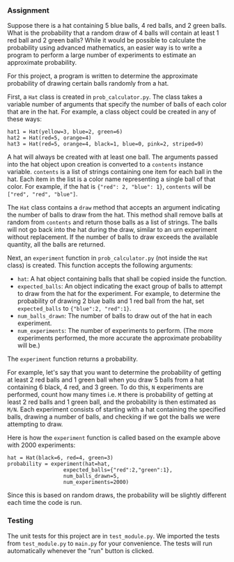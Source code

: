 ### Assignment

Suppose there is a hat containing 5 blue balls, 4 red balls, and 2 green balls. What is the probability that a random draw of 4 balls will contain at least 1 red ball and 2 green balls? While it would be possible to calculate the probability using advanced mathematics, an easier way is to write a program to perform a large number of experiments to estimate an approximate probability.

For this project, a program is written to determine the approximate probability of drawing certain balls randomly from a hat. 

First, a `Hat` class is created in `prob_calculator.py`. The class takes a variable number of arguments that specify the number of balls of each color that are in the hat. For example, a class object could be created in any of these ways:
```
hat1 = Hat(yellow=3, blue=2, green=6)
hat2 = Hat(red=5, orange=4)
hat3 = Hat(red=5, orange=4, black=1, blue=0, pink=2, striped=9)
```

A hat will always be created with at least one ball. The arguments passed into the hat object upon creation is converted to a `contents` instance variable. `contents` is a list of strings containing one item for each ball in the hat. Each item in the list is a color name representing a single ball of that color. For example, if the hat is `{"red": 2, "blue": 1}`, `contents` will be `["red", "red", "blue"]`.

The `Hat` class contains a `draw` method that accepts an argument indicating the number of balls to draw from the hat. This method shall remove balls at random from `contents` and return those balls as a list of strings. The balls will not go back into the hat during the draw, similar to an urn experiment without replacement. If the number of balls to draw exceeds the available quantity, all the balls are returned.

Next, an `experiment` function in `prob_calculator.py` (not inside the `Hat` class) is created. This function accepts the following arguments:
* `hat`: A hat object containing balls that shall be copied inside the function.
* `expected_balls`: An object indicating the exact group of balls to attempt to draw from the hat for the experiment. For example, to determine the probability of drawing 2 blue balls and 1 red ball from the hat, set `expected_balls` to `{"blue":2, "red":1}`.
* `num_balls_drawn`: The number of balls to draw out of the hat in each experiment.
* `num_experiments`: The number of experiments to perform. (The more experiments performed, the more accurate the approximate probability will be.)

The `experiment` function returns a probability. 

For example, let's say that you want to determine the probability of getting at least 2 red balls and 1 green ball when you draw 5 balls from a hat containing 6 black, 4 red, and 3 green. To do this, `N` experiments are performed, count how many times i.e. `M` there is probability of getting at least 2 red balls and 1 green ball, and the probability is then estimated as `M/N`. Each experiment consists of starting with a hat containing the specified balls, drawing a number of balls, and checking if we got the balls we were attempting to draw.

Here is how the `experiment` function is called based on the example above with 2000 experiments:

```
hat = Hat(black=6, red=4, green=3)
probability = experiment(hat=hat, 
                  expected_balls={"red":2,"green":1},
                  num_balls_drawn=5,
                  num_experiments=2000)
```

Since this is based on random draws, the probability will be slightly different each time the code is run.

### Testing 

The unit tests for this project are in `test_module.py`. We imported the tests from `test_module.py` to `main.py` for your convenience. The tests will run automatically whenever the "run" button is clicked.